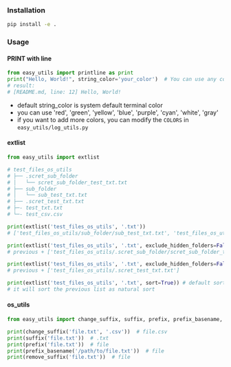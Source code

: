 ### Installation

```bash
pip install -e .
```

### Usage

#### PRINT with line
```python
from easy_utils import printline as print
print("Hello, World!", string_color='your_color')  # You can use any color from the colorama library
# result:
# [README.md, line: 12] Hello, World!
```
- default string_color is system default terminal color
- you can use 'red', 'green', 'yellow', 'blue', 'purple', 'cyan', 'white', 'gray'
- if you want to add more colors, you can modify the `COLORS` in `easy_utils/log_utils.py`

#### extlist
```python
from easy_utils import extlist

# test_files_os_utils
# ├── .scret_sub_folder
# │   └── scret_sub_folder_test_txt.txt
# ├── sub_folder
# │   └── sub_test_txt.txt
# ├── .scret_test_txt.txt
# ├─- test_txt.txt
# └─- test_csv.csv

print(extlist('test_files_os_utils', '.txt')) 
# ['test_files_os_utils/sub_folder/sub_test_txt.txt', 'test_files_os_utils/test_txt.txt']

print(extlist('test_files_os_utils', '.txt', exclude_hidden_folders=False))
# previous + ['test_files_os_utils/.scret_sub_folder/scret_sub_folder_test_txt.txt']

print(extlist('test_files_os_utils', '.txt', exclude_hidden_folders=False, exclude_hidden_files=False))
# previous + ['test_files_os_utils/.scret_test_txt.txt']

print(extlist('test_files_os_utils', '.txt', sort=True)) # default sort=False
# it will sort the previous list as natural sort 
```

#### os_utils
```python
from easy_utils import change_suffix, suffix, prefix, prefix_basename, remove_suffix

print(change_suffix('file.txt', '.csv'))  # file.csv
print(suffix('file.txt'))  # .txt
print(prefix('file.txt'))  # file
print(prefix_basename('/path/to/file.txt'))  # file
print(remove_suffix('file.txt'))  # file
```

